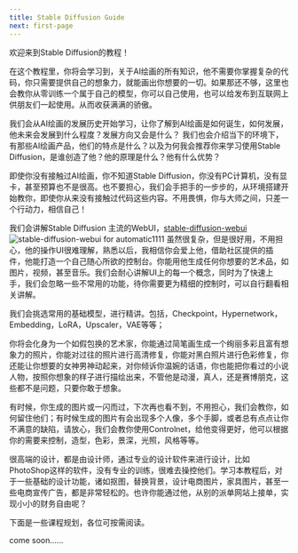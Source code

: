 ```yaml
---
title: Stable Diffusion Guide
next: first-page
---
```


欢迎来到Stable Diffusion的教程！

在这个教程里，你将会学习到，关于AI绘画的所有知识，他不需要你掌握复杂的代码，你只需要提供自己的想象力，就能画出你想要的一切。如果那还不够，这里也会教你从零训练一个属于自己的模型，你可以自己使用，也可以给发布到互联网上供朋友们一起使用。从而收获满满的骄傲。

我们会从AI绘画的发展历史开始学习，让你了解到AI绘画是如何诞生，如何发展，他未来会发展到什么程度？发展方向又会是什么？
我们也会介绍当下的环境下，有那些AI绘画产品，他们的特点是什么？以及为何我会推荐你来学习使用Stable Diffusion，是谁创造了他？他的原理是什么？他有什么优势？

即使你没有接触过AI绘画，你不知道Stable Diffusion，你没有PC计算机，没有显卡，甚至预算也不是很高。也不要担心，我们会手把手的一步步的，从环境搭建开始教你，即使你从来没有接触过代码这些内容。不用畏惧，你与大师之间，只差一个行动力，相信自己！

我们会讲解Stable Diffusion 主流的WebUI，[stable-diffusion-webui](https://github.com/AUTOMATIC1111/stable-diffusion-webui)
<img
      alt="stable-diffusion-webui for automatic1111"
      loading="lazy"
      decoding="async"
      src="/images/stable-diffusion-webui.png"
    />
虽然很复杂，但是很好用，不用担心，他的操作UI很难理解，熟悉以后，我相信你会爱上他，借助社区提供的插件，他能打造一个自己随心所欲的控制台。你能用他生成任何你想要的艺术品，如图片，视频，甚至音乐。我们会耐心讲解UI上的每一个概念，同时为了快速上手，我们会忽略一些不常用的功能，待你需要更为精细的控制时，可以自行翻看相关讲解。

我们会挑选常用的基础模型，进行精讲。包括，Checkpoint，Hypernetwork，Embedding，LoRA，Upscaler，VAE等等；

你将会化身为一个如假包换的艺术家，你能通过简笔画生成一个绚丽多彩且富有想象力的照片，你能对过往的照片进行高清修复，你能对黑白照片进行色彩修复，你还能让你想要的女神男神动起来，对你倾诉你温婉的话语，你也能把你看过的小说人物，按照你想象的样子进行描绘出来，不管他是动漫，真人，还是赛博朋克，这些都不是问题，只要你敢于想象。

有时候，你生成的图片或一闪而过，下次再也看不到，不用担心，我们会教你，如何留住他们；有时候生成的图片有会出现多个人像，多个手脚，或者总有点点让你不满意的缺陷，请放心，我们会教你使用Controlnet，给他变得更好，他可以根据你的需要来控制，造型，色彩，景深，光照，风格等等。

很高端的设计，都是由设计师，通过专业的设计软件来进行设计，比如PhotoShop这样的软件，没有专业的训练，很难去操控他们。学习本教程后，对于一些基础的设计功能，诸如抠图，替换背景，设计电商图片，家具图片，甚至一些电商宣传广告，都是非常轻松的。也许你能通过他，从别的派单网站上接单，实现小小的财务自由呢？

下面是一些课程规划，各位可按需阅读。

come soon……